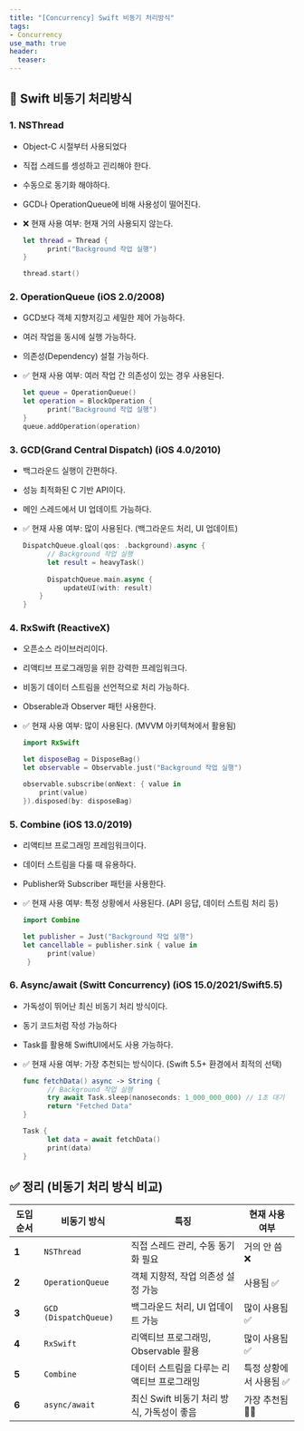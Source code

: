 ```yaml
---
title: "[Concurrency] Swift 비동기 처리방식"
tags: 
- Concurrency
use_math: true
header: 
  teaser: 
---
```


## 📝 Swift 비동기 처리방식 

### 1. NSThread

- Object-C 시절부터 사용되었다

- 직접 스레드를 셍성하고 괸리해야 한다.

- 수동으로 동기화 해야하다.

- GCD나 OperationQueue에 비해 사용성이 떨어진다.

- ❌ 현재 사용 여부: 현재 거의 사용되지 않는다.

  ```swift
  let thread = Thread {
    	print("Background 작업 실행")
  }
  
  thread.start()
  ```

### 2. OperationQueue (iOS 2.0/2008)

- GCD보다 객체 지향저깅고 세밀한 제어 가능하다.

- 여러 작업을 동시에 실행 가능하다.

- 의존성(Dependency) 설절 가능하다.

- ✅ 현재 사용 여부: 여러 작업 간 의존성이 있는 경우 사용된다.

  ```swift
  let queue = OperationQueue()
  let operation = BlockOperation {
    	print("Background 작업 실행")
  }
  queue.addOperation(operation)
  ```

### 3. GCD(Grand Central Dispatch) (iOS 4.0/2010)

- 백그라운드 실행이 간편하다.

- 성능 최적화된 C 기반 API이다.

- 메인 스레드에서 UI 업데이트 가능하다.

- ✅ 현재 사용 여부: 많이 사용된다. (백그라운드 처리, UI 업데이트)

  ```swift
  DispatchQueue.gloal(qos: .background).async {
   		// Background 작업 실행
    	let result = heavyTask() 
    
    	DispatchQueue.main.async {
        	updateUI(with: result)
      }
  }
  ```

### 4. RxSwift (ReactiveX)

- 오픈소스 라이브러리이다.

- 리액티브 프로그래밍을 위한 강력한 프레임워크다.

- 비동기 데이터 스트림을 선언적으로 처리 가능하다.

- Obserable과 Observer 패턴 사용한다.

- ✅ 현재 사용 여부: 많이 사용된다. (MVVM 아키텍쳐에서 활용됨)

  ```swift
  import RxSwift
  
  let disposeBag = DisposeBag()
  let observable = Observable.just("Background 작업 실행")
  
  observable.subscribe(onNext: { value in
      print(value)
  }).disposed(by: disposeBag)
  ```

### 5. Combine (iOS 13.0/2019)

- 리액티브 프로그래밍 프레임워크이다.

- 데이터 스트림을 다룰 때 유용하다.

- Publisher와 Subscriber 패턴을 사용한다.

- ✅ 현재 사용 여부: 특정 상황에서 사용된다. (API 응답, 데이터 스트림 처리 등)

  ```swift
  import Combine
  
  let publisher = Just("Background 작업 실행")
  let cancellable = publisher.sink { value in
   		print(value)                                
   }
  ```

### 6. Async/await (Switt Concurrency) (iOS 15.0/2021/Swift5.5)

- 가독성이 뛰어난 최신 비동기 처리 방식이다.

- 동기 코드처럼 작성 가능하다

- Task를 활용해 SwiftUI에서도 사용 가능하다.

- ✅ 현재 사용 여부: 가장 추천되는 방식이다. (Swift 5.5+ 환경에서 최적의 선택)

  ```swift
  func fetchData() async -> String {
    	// Background 작업 실행
  		try await Task.sleep(nanoseconds: 1_000_000_000) // 1초 대기
    	return "Fetched Data"
  }
  
  Task {
  		let data = await fetchData()
    	print(data)
  }
  ```

  





## ✅ 정리 (비동기 처리 방식 비교)

| 도입 순서 | 비동기 방식           | 특징                                       | 현재 사용 여부         |
| --------- | --------------------- | ------------------------------------------ | ---------------------- |
| **1**     | `NSThread`            | 직접 스레드 관리, 수동 동기화 필요         | 거의 안 씀 ❌           |
| **2**     | `OperationQueue`      | 객체 지향적, 작업 의존성 설정 가능         | 사용됨 ✅               |
| **3**     | `GCD (DispatchQueue)` | 백그라운드 처리, UI 업데이트 가능          | 많이 사용됨 ✅          |
| **4**     | `RxSwift`             | 리액티브 프로그래밍, Observable 활용       | 많이 사용됨 ✅          |
| **5**     | `Combine`             | 데이터 스트림을 다루는 리액티브 프로그래밍 | 특정 상황에서 사용됨 ✅ |
| **6**     | `async/await`         | 최신 Swift 비동기 처리 방식, 가독성이 좋음 | 가장 추천됨 🚀✅         |
